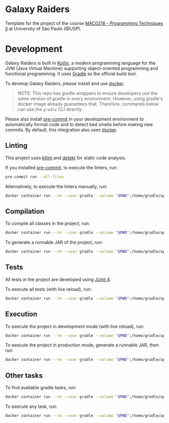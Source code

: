 # Galaxy Raiders

Template for the project of the course [MAC0218 - Programming Techniques II][1]
at University of São Paulo (@USP).

# Development

Galaxy Raiders is built in [Kotlin][2], a modern programming language for
the JVM (Java Virtual Machine) supporting object-oriented programming and
functional programming. It uses [Gradle][3] as the official build tool.

To develop Galaxy Raiders, please install and use [docker][4].

> NOTE: This repo has gradle wrappers to ensure developers use the same version
> of gradle in every environment. However, using gradle's docker image already
> guarantees that. Therefore, commands below can use the `gradle` CLI directly.

Please also install [pre-commit][5] in your development environment to
automatically format code and to detect bed smells before making new commits.
By default, this integration also uses [docker][4].

## Linting

This project uses [ktlint][6] and [detekt][7] for static code analysis.

If you installed [pre-commit][5], to execute the linters, run:
```bash
pre-commit run --all-files
```

Alternatively, to execute the linters manually, run:
```bash
docker container run --rm --user gradle --volume "$PWD":/home/gradle/app --workdir /home/gradle/app gradle:7.4.2-jdk17 gradle --no-daemon formatKotlin detekt
```

## Compilation

To compile all classes in the project, run:
```bash
docker container run --rm --user gradle --volume "$PWD":/home/gradle/app --workdir /home/gradle/app gradle:7.4.2-jdk17 gradle --no-daemon clean assemble
```

To generate a runnable JAR of the project, run:
```bash
docker container run --rm --user gradle --volume "$PWD":/home/gradle/app --workdir /home/gradle/app gradle:7.4.2-jdk17 gradle --no-daemon clean jar
```

## Tests

All tests in the project are developed using [JUnit 4][8].

To execute all tests (with live reload), run:
```bash
docker container run --rm --user gradle --volume "$PWD":/home/gradle/app --workdir /home/gradle/app gradle:7.4.2-jdk17 gradle --continuous test
```

## Execution

To execute the project in development mode (with live reload), run:
```bash
docker container run --rm --user gradle --volume "$PWD":/home/gradle/app --workdir /home/gradle/app gradle:7.4.2-jdk17 gradle --continuous run
```

To execute the project in production mode, generate a runnable JAR, then run:
```bash
docker container run --rm --user gradle --volume "$PWD":/home/gradle/app --workdir /home/gradle/app gradle:7.4.2-jdk17 java -jar ./app/build/libs/app.jar
```

## Other tasks

To find available gradle tasks, run:
```bash
docker container run --rm --user gradle --volume "$PWD":/home/gradle/app --workdir /home/gradle/app gradle:7.4.2-jdk17 gradle tasks
```

To execute any task, run:
```bash
docker container run --rm --user gradle --volume "$PWD":/home/gradle/app --workdir /home/gradle/app gradle:7.4.2-jdk17 gradle {task}
```

[1]: https://uspdigital.usp.br/jupiterweb/obterDisciplina?sgldis=MAC0218
[2]: https://gradle.org
[3]: https://kotlinlang.org
[4]: https://docs.docker.com
[5]: https://pre-commit.com
[6]: https://github.com/pinterest/ktlint
[7]: https://github.com/detekt/detekt
[8]: https://junit.org/junit4
